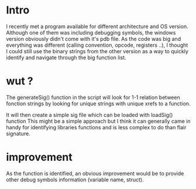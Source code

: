 Intro
=====

I recently met a program available for different architecture and OS version. 
Although one of them was including debugging symbols, the windows version obviously didn't come with it's pdb file.
As the code was big and everything was different (calling convention, opcode, registers ..),  I thought I could still use the binary strings from the other version as a way to quickly identify and navigate through the big function list.

wut ?
=====

The generateSig() function in the script will look for 1-1 relation between fonction strings by looking for unique strings with unique xrefs to a function. 

It will then create a simple sig file which can be loaded with loadSig() function
This might be a simple approach but I think it can generally came in handy for identifying libraries functions and is less complex to do than flair signature.

improvement
===========

As the function is identified, an obvious improvement would be to provide other debug symbols information (variable name, struct).
